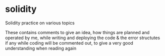 # solidity

Solidity practice on various topics

These contains comments to give an idea, how things are planned and operated by me, while writing and deploying the code & the error structutes if any while coding will be commented out, to give a very good understanding when reading again
